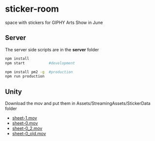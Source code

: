 # sticker-room
space with stickers for GIPHY Arts Show in June

## Server
The server side scripts are in the **server** folder

````bash
npm install
npm start           #development

npm install pm2 -g  #production
npm run production

````

## Unity
Download the mov and put them in Assets/StreamingAssets/StickerData folder
- [sheet-1.mov](https://drive.google.com/open?id=0B3yQI4JEzfxSMmVod1JvVWhrcEE)
- [sheet-0.mov](https://drive.google.com/open?id=0B64fVNH8vO4wd05yR0ZpdXB4SFU)
- [sheet-0_2.mov](https://drive.google.com/open?id=0B64fVNH8vO4wcWpCczVYWnpXMjA)
- [sheet-0_old.mov](https://drive.google.com/open?id=0B64fVNH8vO4wOG1IVDFjV18yOTg)
